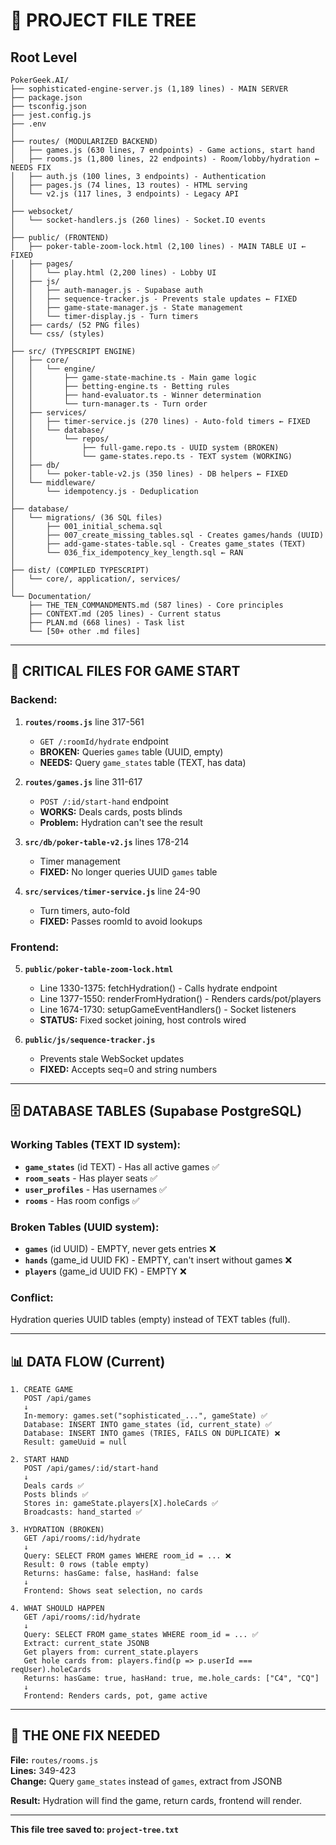 # 📁 PROJECT FILE TREE

## **Root Level**
```
PokerGeek.AI/
├── sophisticated-engine-server.js (1,189 lines) - MAIN SERVER
├── package.json
├── tsconfig.json
├── jest.config.js
├── .env
│
├── routes/ (MODULARIZED BACKEND)
│   ├── games.js (630 lines, 7 endpoints) - Game actions, start hand
│   ├── rooms.js (1,800 lines, 22 endpoints) - Room/lobby/hydration ← NEEDS FIX
│   ├── auth.js (100 lines, 3 endpoints) - Authentication
│   ├── pages.js (74 lines, 13 routes) - HTML serving
│   └── v2.js (117 lines, 3 endpoints) - Legacy API
│
├── websocket/
│   └── socket-handlers.js (260 lines) - Socket.IO events
│
├── public/ (FRONTEND)
│   ├── poker-table-zoom-lock.html (2,100 lines) - MAIN TABLE UI ← FIXED
│   ├── pages/
│   │   └── play.html (2,200 lines) - Lobby UI
│   ├── js/
│   │   ├── auth-manager.js - Supabase auth
│   │   ├── sequence-tracker.js - Prevents stale updates ← FIXED
│   │   ├── game-state-manager.js - State management
│   │   └── timer-display.js - Turn timers
│   ├── cards/ (52 PNG files)
│   └── css/ (styles)
│
├── src/ (TYPESCRIPT ENGINE)
│   ├── core/
│   │   └── engine/
│   │       ├── game-state-machine.ts - Main game logic
│   │       ├── betting-engine.ts - Betting rules
│   │       ├── hand-evaluator.ts - Winner determination
│   │       └── turn-manager.ts - Turn order
│   ├── services/
│   │   ├── timer-service.js (270 lines) - Auto-fold timers ← FIXED
│   │   └── database/
│   │       └── repos/
│   │           ├── full-game.repo.ts - UUID system (BROKEN)
│   │           └── game-states.repo.ts - TEXT system (WORKING)
│   ├── db/
│   │   └── poker-table-v2.js (350 lines) - DB helpers ← FIXED
│   └── middleware/
│       └── idempotency.js - Deduplication
│
├── database/
│   └── migrations/ (36 SQL files)
│       ├── 001_initial_schema.sql
│       ├── 007_create_missing_tables.sql - Creates games/hands (UUID)
│       ├── add-game-states-table.sql - Creates game_states (TEXT)
│       └── 036_fix_idempotency_key_length.sql ← RAN
│
├── dist/ (COMPILED TYPESCRIPT)
│   └── core/, application/, services/
│
└── Documentation/
    ├── THE_TEN_COMMANDMENTS.md (587 lines) - Core principles
    ├── CONTEXT.md (205 lines) - Current status
    ├── PLAN.md (668 lines) - Task list
    └── [50+ other .md files]
```

---

## **🔑 CRITICAL FILES FOR GAME START**

### **Backend:**
1. **`routes/rooms.js`** line 317-561
   - `GET /:roomId/hydrate` endpoint
   - **BROKEN:** Queries `games` table (UUID, empty)
   - **NEEDS:** Query `game_states` table (TEXT, has data)

2. **`routes/games.js`** line 311-617
   - `POST /:id/start-hand` endpoint
   - **WORKS:** Deals cards, posts blinds
   - **Problem:** Hydration can't see the result

3. **`src/db/poker-table-v2.js`** lines 178-214
   - Timer management
   - **FIXED:** No longer queries UUID `games` table

4. **`src/services/timer-service.js`** line 24-90
   - Turn timers, auto-fold
   - **FIXED:** Passes roomId to avoid lookups

### **Frontend:**
5. **`public/poker-table-zoom-lock.html`**
   - Line 1330-1375: fetchHydration() - Calls hydrate endpoint
   - Line 1377-1550: renderFromHydration() - Renders cards/pot/players
   - Line 1674-1730: setupGameEventHandlers() - Socket listeners
   - **STATUS:** Fixed socket joining, host controls wired

6. **`public/js/sequence-tracker.js`**
   - Prevents stale WebSocket updates
   - **FIXED:** Accepts seq=0 and string numbers

---

## **🗄️ DATABASE TABLES (Supabase PostgreSQL)**

### **Working Tables (TEXT ID system):**
- **`game_states`** (id TEXT) - Has all active games ✅
- **`room_seats`** - Has player seats ✅
- **`user_profiles`** - Has usernames ✅
- **`rooms`** - Has room configs ✅

### **Broken Tables (UUID system):**
- **`games`** (id UUID) - EMPTY, never gets entries ❌
- **`hands`** (game_id UUID FK) - EMPTY, can't insert without games ❌
- **`players`** (game_id UUID FK) - EMPTY ❌

### **Conflict:**
Hydration queries UUID tables (empty) instead of TEXT tables (full).

---

## **📊 DATA FLOW (Current)**

```
1. CREATE GAME
   POST /api/games
   ↓
   In-memory: games.set("sophisticated_...", gameState) ✅
   Database: INSERT INTO game_states (id, current_state) ✅
   Database: INSERT INTO games (TRIES, FAILS ON DUPLICATE) ❌
   Result: gameUuid = null

2. START HAND
   POST /api/games/:id/start-hand
   ↓
   Deals cards ✅
   Posts blinds ✅
   Stores in: gameState.players[X].holeCards ✅
   Broadcasts: hand_started ✅

3. HYDRATION (BROKEN)
   GET /api/rooms/:id/hydrate
   ↓
   Query: SELECT FROM games WHERE room_id = ... ❌
   Result: 0 rows (table empty)
   Returns: hasGame: false, hasHand: false
   ↓
   Frontend: Shows seat selection, no cards

4. WHAT SHOULD HAPPEN
   GET /api/rooms/:id/hydrate
   ↓
   Query: SELECT FROM game_states WHERE room_id = ... ✅
   Extract: current_state JSONB
   Get players from: current_state.players
   Get hole cards from: players.find(p => p.userId === reqUser).holeCards
   Returns: hasGame: true, hasHand: true, me.hole_cards: ["C4", "CQ"]
   ↓
   Frontend: Renders cards, pot, game active
```

---

## **🎯 THE ONE FIX NEEDED**

**File:** `routes/rooms.js`  
**Lines:** 349-423  
**Change:** Query `game_states` instead of `games`, extract from JSONB

**Result:** Hydration will find the game, return cards, frontend will render.

---

**This file tree saved to: `project-tree.txt`**

